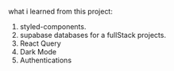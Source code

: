 what i learned from this project:

1. styled-components.
2. supabase databases for a fullStack projects.
3. React Query
4. Dark Mode
5. Authentications
